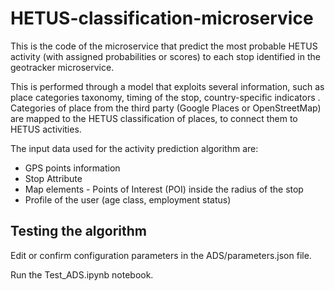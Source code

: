 # HETUS-classification-microservice
This is the code of the microservice that predict the most probable HETUS activity (with assigned probabilities or scores) to each stop identified in the geotracker microservice.

This is performed through a model that exploits several information, such as place categories taxonomy, timing of the stop, country-specific indicators . Categories of place from the third party (Google Places or OpenStreetMap) are mapped to the HETUS classification of places, to connect them to HETUS activities.

The input data used for the activity prediction algorithm are:

- GPS points information
- Stop Attribute
- Map elements - Points of Interest (POI) inside the radius of the stop
- Profile of the user (age class, employment status)

## Testing the algorithm

Edit or confirm configuration parameters in the ADS/parameters.json file.

Run the Test_ADS.ipynb notebook.
